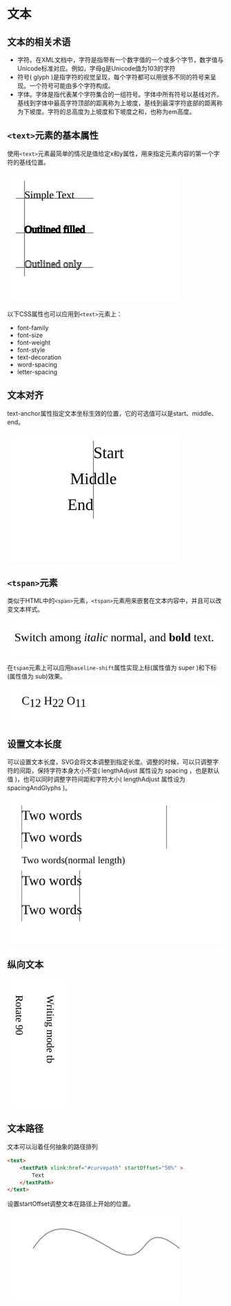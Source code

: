# 文本

## 文本的相关术语

* 字符。在XML文档中，字符是指带有一个数字值的一个或多个字节，数字值与Unicode标准对应。例如，字母g是Unicode值为103的字符
* 符号( glyph )是指字符的视觉呈现，每个字符都可以用很多不同的符号来呈现。一个符号可能由多个字符构成。
* 字体。字体是指代表某个字符集合的一组符号。字体中所有符号以基线对齐。基线到字体中最高字符顶部的距离称为上坡度，基线到最深字符底部的距离称为下坡度。字符的总高度为上坡度和下坡度之和，也称为em高度。

## ```<text>```元素的基本属性

使用```<text>```元素最简单的情况是值给定x和y属性，用来指定元素内容的第一个字符的基线位置。

![text-1](./text-1.svg)

以下CSS属性也可以应用到```<text>```元素上：

* font-family
* font-size
* font-weight
* font-style
* text-decoration
* word-spacing
* letter-spacing

## 文本对齐

text-anchor属性指定文本坐标生效的位置，它的可选值可以是start、middle、end。

![text-2](./text-2.svg)

## ```<tspan>```元素

类似于HTML中的```<span>```元素，```<tspan>```元素用来嵌套在文本内容中，并且可以改变文本样式。

![tspan-1](./tspan-1.svg)

在```tspan```元素上可以应用```baseline-shift```属性实现上标(属性值为 super )和下标(属性值为 sub)效果。

![tspan-2](./tspan-2.svg)

## 设置文本长度

可以设置文本长度，SVG会将文本调整到指定长度。调整的时候，可以只调整字符的间距，保持字符本身大小不变( lengthAdjust 属性设为 spacing ，也是默认值 )，也可以同时调整字符间距和字符大小( lengthAdjust 属性设为 spacingAndGlyphs )。

![textLength](./textLength.svg)

## 纵向文本

![vertical](./vertical.svg)

## 文本路径

文本可以沿着任何抽象的路径排列

```html
<text>
    <textPath xlink:href="#curvepath" startOffset="50%" >
        Text
    </textPath>
</text>
```

设置startOffset调整文本在路径上开始的位置。

![textPath](./textPath.svg)
